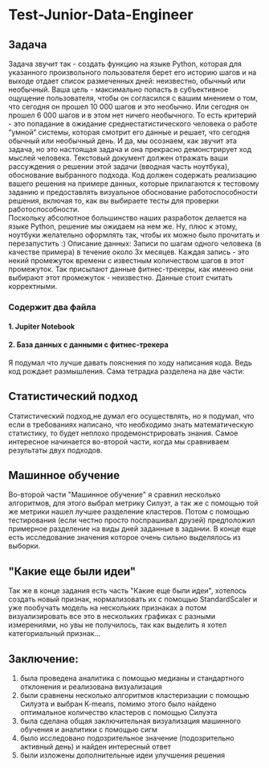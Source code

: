 # Test-Junior-Data-Engineer
## Задача
Задача звучит так - создать функцию на языке Python, которая для указанного произвольного пользователя берет его историю шагов и на выходе  отдает список размеченных дней: неизвестно, обычный или необычный. 
Ваша цель - максимально попасть в субъективное ощущение пользователя, чтобы он согласился с вашим мнением о том, что сегодня он прошел 10 000 шагов и это необычно. Или сегодня он прошел 6 000 шагов и в этом нет ничего необычного. 
То есть критерий - это попадание в ожидание среднестатистического человека о работе “умной” системы, которая смотрит его данные и решает, что сегодня обычный или необычный день. И да, мы осознаем, как звучит эта задача, но это настоящая задача и она прекрасно демонстрирует ход мыслей человека. 
Текстовый документ должен отражать ваши рассуждения о решении этой задачи (вводная часть ноутбука), обоснование выбранного подхода. 
Код должен содержать реализацию вашего решения на примере данных, которые прилагаются к тестовому заданию и предоставлять визуальное обоснование работоспособности решения, включая то, как вы выбираете тесты для проверки работоспособности.  
Поскольку абсолютное большинство наших разработок делается на языке Python, решение мы ожидаем на нем же. Ну, плюс к этому, ноутбуки желательно оформлять так, чтобы их можно было прочитать и перезапустить :) 
Описание данных: 
Записи по шагам одного человека (в качестве примера) в течение около 3х месяцев. Каждая запись - это некий промежуток времени с известным количеством шагов в этот промежуток. Так присылают данные фитнес-трекеры, как именно они выбирают этот промежуток - неизвестно. Данные стоит считать корректными. 



### Содержит два файла
#### 1. Jupiter Notebook
#### 2. База данных с данными с фитнес-трекера
Я подумал что лучше давать пояснения по ходу написания кода. Ведь код рождает размышления.
Сама тетрадка разделена на две части:
## Статистический подход 
Статистический подход,не думал его осуществлять, но я подумал, что если в требованиях написано, что необходимо знать математическую статистику, то будет неплохо продемонстрировать знания. Самое интересное начинается во-второй части, когда мы сравниваем результаты двух подходов.
## Машинное обучение 
Во-второй части "Машинное обучение" я сравнил несколько алгоритмов, для этого выбрал метрику Силуэт, а так же с помощью той же метрики нашел лучшее разделение кластеров. Потом с помощью тестирования (если честно просто поспрашивал друзей) предположил примерное разделение на виды дней заданные в задании. В конце еще есть исследование значения которое очень сильно выделялось из выборки. 
## "Какие еще были идеи"
Так же в конце задания есть часть "Какие еще были идеи", хотелось создать новый признак, нормализовать их c помощью StandardScaler и уже пообучать модель на нескольких признаках а потом визуализировать все это в нескольких графиках с разными измерениями, но увы не получилось, так как выделить я хотел категориальный признак...
## Заключение:
1. была проведена аналитика с помощью медианы и стандартного отклонения и реализована визуализация
2. были сравнены несколько алгоритмов кластеризации с помощью Силуэта и выбран K-means, помимо этого было найдено оптимальное количество кластеров с помощью Силуэта
3. была сделана общая заключительная визуализация машинного обучения и аналитики с помощью сигм
4. было исследовано подозрительное значение (подозрительно активный день) и найден интересный ответ
5. были изложены дополнительные идеи улучшения решения


